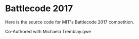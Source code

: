 Battlecode 2017
===========================

Here is the source code for MIT's Battlecode 2017 competition. 

Co-Authored with Michaela Tremblay.qwe
